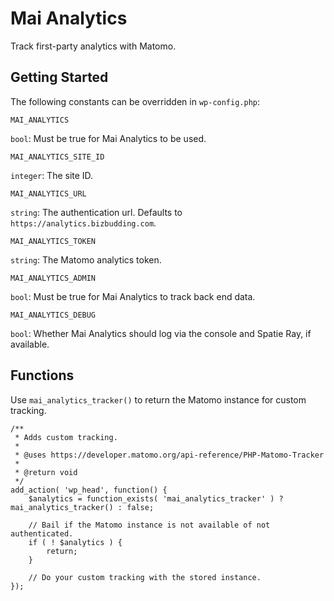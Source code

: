 # Mai Analytics
Track first-party analytics with Matomo.

## Getting Started
The following constants can be overridden in `wp-config.php`:

```
MAI_ANALYTICS
```
`bool`: Must be true for Mai Analytics to be used.

```
MAI_ANALYTICS_SITE_ID
```
`integer`: The site ID.

```
MAI_ANALYTICS_URL
```
`string`: The authentication url. Defaults to `https://analytics.bizbudding.com`.

```
MAI_ANALYTICS_TOKEN
```
`string`: The Matomo analytics token.

```
MAI_ANALYTICS_ADMIN
```
`bool`: Must be true for Mai Analytics to track back end data.

```
MAI_ANALYTICS_DEBUG
```
`bool`: Whether Mai Analytics should log via the console and Spatie Ray, if available.

## Functions
Use `mai_analytics_tracker()` to return the Matomo instance for custom tracking.

```
/**
 * Adds custom tracking.
 *
 * @uses https://developer.matomo.org/api-reference/PHP-Matomo-Tracker
 *
 * @return void
 */
add_action( 'wp_head', function() {
	$analytics = function_exists( 'mai_analytics_tracker' ) ? mai_analytics_tracker() : false;

	// Bail if the Matomo instance is not available of not authenticated.
	if ( ! $analytics ) {
		return;
	}

	// Do your custom tracking with the stored instance.
});
```